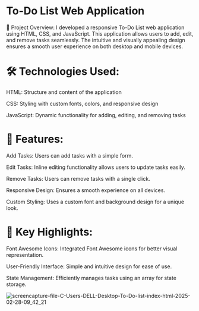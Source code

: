 <h1>To-Do List Web Application</h1>
🚀 Project Overview: I developed a responsive To-Do List web application using HTML, CSS, and JavaScript. This application allows users to add, edit, and remove tasks seamlessly. The intuitive and visually appealing design ensures a smooth user experience on both desktop and mobile devices.

<h1>🛠️ Technologies Used:</h1>
HTML: Structure and content of the application

CSS: Styling with custom fonts, colors, and responsive design

JavaScript: Dynamic functionality for adding, editing, and removing tasks

<h1>📜 Features:</h1>
Add Tasks: Users can add tasks with a simple form.

Edit Tasks: Inline editing functionality allows users to update tasks easily.

Remove Tasks: Users can remove tasks with a single click.

Responsive Design: Ensures a smooth experience on all devices.

Custom Styling: Uses a custom font and background design for a unique look.

<h1>🌟 Key Highlights:</h1>
Font Awesome Icons: Integrated Font Awesome icons for better visual representation.

User-Friendly Interface: Simple and intuitive design for ease of use.

State Management: Efficiently manages tasks using an array for state storage.

![screencapture-file-C-Users-DELL-Desktop-To-Do-list-index-html-2025-02-28-09_42_21](https://github.com/user-attachments/assets/4d1e3e92-2e47-4dc4-9ae5-f5a5b958361f)
